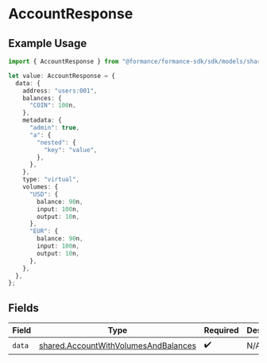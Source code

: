 # AccountResponse

## Example Usage

```typescript
import { AccountResponse } from "@formance/formance-sdk/sdk/models/shared";

let value: AccountResponse = {
  data: {
    address: "users:001",
    balances: {
      "COIN": 100n,
    },
    metadata: {
      "admin": true,
      "a": {
        "nested": {
          "key": "value",
        },
      },
    },
    type: "virtual",
    volumes: {
      "USD": {
        balance: 90n,
        input: 100n,
        output: 10n,
      },
      "EUR": {
        balance: 90n,
        input: 100n,
        output: 10n,
      },
    },
  },
};
```

## Fields

| Field                                                                                               | Type                                                                                                | Required                                                                                            | Description                                                                                         |
| --------------------------------------------------------------------------------------------------- | --------------------------------------------------------------------------------------------------- | --------------------------------------------------------------------------------------------------- | --------------------------------------------------------------------------------------------------- |
| `data`                                                                                              | [shared.AccountWithVolumesAndBalances](../../../sdk/models/shared/accountwithvolumesandbalances.md) | :heavy_check_mark:                                                                                  | N/A                                                                                                 |